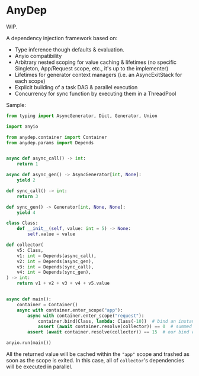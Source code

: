 # AnyDep

WIP.

A dependency injection framework based on:

- Type inference though defaults & evaluation.
- Anyio compatibility
- Arbitrary nested scoping for value caching & lifetimes (no specific Singleton, App/Request scope, etc., it's up to the implementer)
- Lifetimes for generator context managers (i.e. an AsyncExitStack for each scope)
- Explicit building of a task DAG & parallel execution
- Concurrency for sync function by executing them in a ThreadPool


Sample:

```python
from typing import AsyncGenerator, Dict, Generator, Union

import anyio

from anydep.container import Container
from anydep.params import Depends


async def async_call() -> int:
    return 1

async def async_gen() -> AsyncGenerator[int, None]:
    yield 2

def sync_call() -> int:
    return 3

def sync_gen() -> Generator[int, None, None]:
    yield 4

class Class:
    def __init__(self, value: int = 5) -> None:
        self.value = value

def collector(
    v5: Class,
    v1: int = Depends(async_call),
    v2: int = Depends(async_gen),
    v3: int = Depends(sync_call),
    v4: int = Depends(sync_gen),
) -> int:
    return v1 + v2 + v3 + v4 + v5.value


async def main():
    container = Container()
    async with container.enter_scope("app"):
        async with container.enter_scope("request"):
            container.bind(Class, lambda: Class(-10))  # bind an instance, class, callable, etc.; for example an incoming request
            assert (await container.resolve(collector)) == 0  # summed up to 10 but Class.value is -10
        assert (await container.resolve(collector)) == 15  # our bind was cleared since we exited the scope

anyio.run(main())
```

All the returned value will be cached within the `"app"` scope and trashed as soon as the scope is exited.
In this case, all of `collector`'s dependencies will be executed in parallel.
